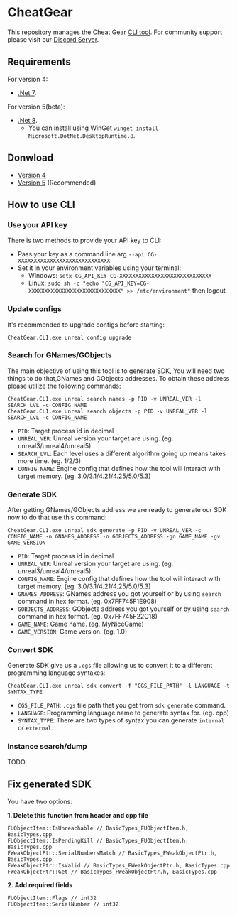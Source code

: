 # CheatGear

This repository manages the Cheat Gear [CLI tool](https://cheatgear.com).
For community support please visit our [Discord Server](http://discord.gg/P9Pddgz).

## Requirements

For version 4:
- [.Net 7](https://dotnet.microsoft.com/download/dotnet/7.0/runtime).

For version 5(beta):
- [.Net 8](https://dotnet.microsoft.com/en-us/download/dotnet/thank-you/runtime-desktop-8.0.0-windows-x64-installer).
  - You can install using WinGet `winget install Microsoft.DotNet.DesktopRuntime.8`.

## Donwload

- [Version 4](https://github.com/CorrM/cg/releases/tag/v4.0.11)
- [Version 5](https://github.com/CorrM/cg/releases/latest) (Recommended)

## How to use CLI

### Use your API key

There is two methods to provide your API key to CLI:
- Pass your key as a command line arg `--api CG-XXXXXXXXXXXXXXXXXXXXXXXXXXXXX`
- Set it in your environment variables using your terminal:
  - Windows: `setx CG_API_KEY CG-XXXXXXXXXXXXXXXXXXXXXXXXXXXXX`
  - Linux: `sudo sh -c "echo "CG_API_KEY=CG-XXXXXXXXXXXXXXXXXXXXXXXXXXXXX" >> /etc/environment"` then logout

### Update configs

It's recommended to upgrade configs before starting:

```
CheatGear.CLI.exe unreal config upgrade
```

### Search for GNames/GObjects

The main objective of using this tool is to generate SDK, You will need two things to do that,GNames and GObjects addresses.
To obtain these address please utilize the following commands:
```
CheatGear.CLI.exe unreal search names -p PID -v UNREAL_VER -l SEARCH_LVL -c CONFIG_NAME
CheatGear.CLI.exe unreal search objects -p PID -v UNREAL_VER -l SEARCH_LVL -c CONFIG_NAME
```

- `PID`: Target process id in decimal
- `UNREAL_VER`: Unreal version your target are using. (eg. unreal3/unreal4/unreal5)
- `SEARCH_LVL`: Each level uses a different algorithm going up means takes more time. (eg. 1/2/3)
- `CONFIG_NAME`: Engine config that defines how the tool will interact with target memory. (eg. 3.0/3.1/4.21/4.25/5.0/5.3)

### Generate SDK

After getting GNames/GObjects address we are ready to generate our SDK now to do that use this command:
```
CheatGear.CLI.exe unreal sdk generate -p PID -v UNREAL_VER -c CONFIG_NAME -n GNAMES_ADDRESS -o GOBJECTS_ADDRESS -gn GAME_NAME -gv GAME_VERSION
```

- `PID`: Target process id in decimal
- `UNREAL_VER`: Unreal version your target are using. (eg. unreal3/unreal4/unreal5)
- `CONFIG_NAME`: Engine config that defines how the tool will interact with target memory. (eg. 3.0/3.1/4.21/4.25/5.0/5.3)
- `GNAMES_ADDRESS`: GNames address you got yourself or by using `search` command in hex format. (eg. 0x7FF745F1E908)
- `GOBJECTS_ADDRESS`: GObjects address you got yourself or by using `search` command in hex format. (eg. 0x7FF745F22C18)
- `GAME_NAME`: Game name. (eg. MyNiceGame)
- `GAME_VERSION`: Game version. (eg. 1.0)

### Convert SDK

Generate SDK give us a `.cgs` file allowing us to convert it to a different programming language syntaxes:
```
CheatGear.CLI.exe unreal sdk convert -f "CGS_FILE_PATH" -l LANGUAGE -t SYNTAX_TYPE
```

- `CGS_FILE_PATH`: `.cgs` file path that you get from `sdk generate` command.
- `LANGUAGE`: Programming language name to generate syntax for. (eg. cpp)
- `SYNTAX_TYPE`: There are two types of syntax you can generate `internal` or `external`.

### Instance search/dump

TODO

## Fix generated SDK

You have two options:

**1. Delete this function from header and cpp file**
```
FUObjectItem::IsUnreachable // BasicTypes_FUObjectItem.h, BasicTypes.cpp
FUObjectItem::IsPendingKill // BasicTypes_FUObjectItem.h, BasicTypes.cpp
FWeakObjectPtr::SerialNumbersMatch // BasicTypes_FWeakObjectPtr.h, BasicTypes.cpp
FWeakObjectPtr::IsValid // BasicTypes_FWeakObjectPtr.h, BasicTypes.cpp
FWeakObjectPtr::Get // BasicTypes_FWeakObjectPtr.h, BasicTypes.cpp
```

**2. Add required fields**
```
FUObjectItem::Flags // int32
FUObjectItem::SerialNumber // int32
```
